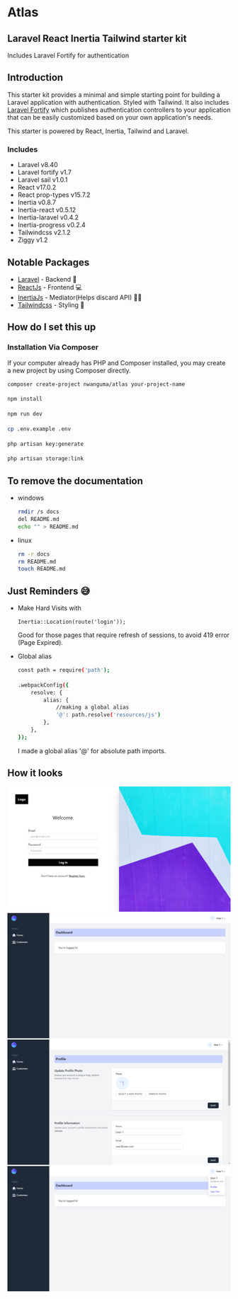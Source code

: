 # Atlas

## Laravel React Inertia Tailwind starter kit

Includes Laravel Fortify for authentication

## Introduction

This starter kit provides a minimal and simple starting point for building a Laravel application with authentication. Styled with Tailwind. It also includes [Laravel Fortify](https://laravel.com/docs/8.x/fortify) which publishes authentication controllers to your application that can be easily customized based on your own application's needs.

This starter is powered by React, Inertia, Tailwind and Laravel.

### Includes

-   Laravel v8.40
-   Laravel fortify v1.7
-   Laravel sail v1.0.1
-   React v17.0.2
-   React prop-types v15.7.2
-   Inertia v0.8.7
-   Inertia-react v0.5.12
-   Inertia-laravel v0.4.2
-   Inertia-progress v0.2.4
-   Tailwindcss v2.1.2
-   Ziggy v1.2

## Notable Packages

-   [Laravel](https://laravel.com) - Backend 🎰
-   [ReactJs](https://reactjs.com) - Frontend 💻
-   [InertiaJs](https://inertiajs.com) - Mediator(Helps discard API) 🧑‍🦯
-   [Tailwindcss](https://tailwindcss.com) - Styling 💅

## How do I set this up

### Installation Via Composer

If your computer already has PHP and Composer installed, you may create a new project by using Composer directly.

```bash
composer create-project nwanguma/atlas your-project-name

npm install

npm run dev

cp .env.example .env

php artisan key:generate

php artisan storage:link
```

## To remove the documentation

-   windows
    ```bash
    rmdir /s docs
    del README.md
    echo "" > README.md
    ```
-   linux
    ```bash
    rm -r docs
    rm README.md
    touch README.md
    ```

## Just Reminders 😅

-   Make Hard Visits with

    ```
    Inertia::Location(route('login'));
    ```

    Good for those pages that require refresh of sessions, to avoid 419 error (Page Expired).

-   Global alias

    ```bash
    const path = require('path');

    .webpackConfig({
        resolve: {
            alias: {
                //making a global alias
                '@': path.resolve('resources/js')
            },
        },
    });
    ```

    I made a global alias '@' for absolute path imports.

## How it looks

<img src='docs/login-page.png' />

<img src='docs/home-page.png' />

<img src ='docs/profile-page.png' />

<img src='docs/menu-page.png' />
